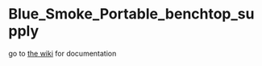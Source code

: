 # Blue_Smoke_Portable_benchtop_supply

go to [the wiki](https://github.com/simenhs/Blue_Smoke_Portable_benchtop_supply/wiki) for documentation



